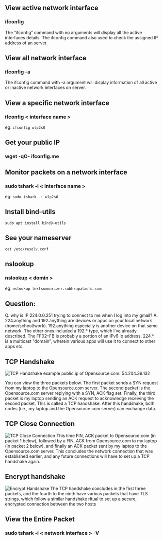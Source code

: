 ## View active network interface
### ifconfig
The “ifconfig” command with no arguments will display all the active interfaces details. The ifconfig command also used to check the assigned IP address of an server.

## View all network interface
### ifconfig -a
The ifconfig command with -a argument will display information of all active or inactive network interfaces on server. 

## View a specific network interface
### ifconfig < interface name >
eg: ```ifconfig wlp2s0```

## Get your public IP
### wget -qO- ifconfig.me

## Monitor packets on a network interface
### sudo tshark -i < interface name >
eg: ```sudo tshark -i wlp2s0```

## Install bind-utils
```sudo apt install bind9-utils```

## See your nameserver
```cat /etc/resolv.conf```

## nslookup
### nslookup < domin >
eg: ```nslookup textsummarizer.subhrapaladhi.com```

## Question: 
Q. why is IP 224.0.0.251 trying to connect to me when I log into my gmail?
A. 224.anything and 192.anything are devices or apps on your local network (home/school/work). 192.anything especially is another device on that same network. The other ones included a 192.* type, which I've already described.
The FF02::FB is probably a portion of an IPv6 ip address. 224.* is a multicast "domain", wherein various apps will use it to connect to other apps etc.


## TCP Handshake
![TCP Handshake example](Images/tcpHandshake.png)
public ip of Opensource.com: 54.204.39.132

You can view the three packets below. The first packet sends a SYN request from my laptop to the Opensource.com server. The second packet is the Opensource.com server replying with a SYN, ACK flag set. Finally, the third packet is my laptop sending an ACK request to acknowledge receiving the second packet. This is called a TCP handshake. After this handshake, both nodes (i.e., my laptop and the Opensource.com server) can exchange data.

## TCP Close Connection
![TCP Close Connection](Images/closeConnection.png)
This time FIN, ACK packet to Opensource.com (in packet 1 below), followed by a FIN, ACK from Opensource.com to my laptop (in packet 2 below), and finally an ACK packet sent by my laptop to the Opensource.com server. This concludes the network connection that was established earlier, and any future connections will have to set up a TCP handshake again.

## Encrypt handshake
![Encrypt Handshake](Images/EncryptHandshake.png)
The TCP handshake concludes in the first three packets, and the fourth to the ninth have various packets that have TLS strings, which follow a similar handshake ritual to set up a secure, encrypted connection between the two hosts

## View the Entire Packet
### sudo tshark -i < network interface > -V